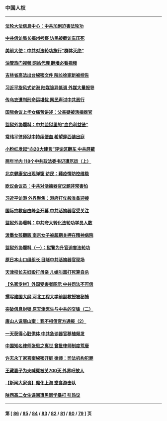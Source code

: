 ### 中国人权
---
#### [法轮大法信息中心：中共加剧迫害法轮功](../../pages/ncid278/n13772403.md?07032045) 
#### [中共信访局长福州考察 访民被截访车压死](../../pages/ncid278/n13772028.md?07032045) 
#### [美前大使：中共对法轮功施行“群体灭绝”](../../pages/ncid278/n13771705.md?07032045) 
#### [油管热门视频 网站代理 翻墙必看视频](http://209.222.30.114:81/youtube.html?07032045)
#### [吉林省高法出台秘密文件 院长徐家新被控告](../../pages/ncid278/n13771719.md?07032045) 
#### [习近平旋风式访港 陆媒诡异低调 外媒大量报导](../../pages/ncid278/n13771454.md?07032045) 
#### [传乌衣遭判刑命运堪忧 网民声讨中共恶行](../../pages/ncid278/n13771661.md?07032045) 
#### [国际会议上华女痛苦讲述：父亲疑被活摘器官](../../pages/ncid278/n13771583.md?07032045) 
#### [监狱外协爆料：中共监狱里的“血色利益链”](../../pages/ncid278/n13769954.md?07032045) 
#### [常玮平律师狱中持续便血 希望穿西装出庭](../../pages/ncid278/n13770493.md?07032045) 
#### [小粉红发起“向20大建言”评论区翻车 中共屏蔽](../../pages/ncid278/n13770518.md?07032045) 
#### [两年半内 118个中共政法委书记遭厄运（上）](../../pages/ncid278/n13763600.md?07032045) 
#### [北京健康宝出现弹窗 访民：藉疫情防控维稳](../../pages/ncid278/n13770682.md?07032045) 
#### [欧议会议员：中共对活摘器官议题非常害怕](../../pages/ncid278/n13770228.md?07032045) 
#### [习近平访港 外界聚焦：港府打仗般准备迎接](../../pages/ncid278/n13770101.md?07032045) 
#### [国际宗教自由峰会开幕 中共活摘器官受关注](../../pages/ncid278/n13769995.md?07032045) 
#### [监狱外协曝料：中共夸大转化法轮功学员人数](../../pages/ncid278/n13769180.md?07032045) 
#### [泼墨女孩翻版 南京女子被超期关押在精神病院](../../pages/ncid278/n13769126.md?07032045) 
#### [监狱外协爆料（一）：狱警为升官迫害法轮功](../../pages/ncid278/n13768538.md?07032045) 
#### [原日本山口组组长 目睹中共活摘器官现场](../../pages/ncid278/n13767360.md?07032045) 
#### [天津校长夫妇殴打母亲 儿媳叫嚣打死算自杀](../../pages/ncid278/n13767387.md?07032045) 
#### [【名家专栏】外国受害者昭示 中共司法不可信](../../pages/ncid278/n13767326.md?07032045) 
#### [撰写建国大纲 河北工程大学前副教授被秘捕](../../pages/ncid278/n13767811.md?07032045) 
#### [突破信息封锁 原天津医生与中共的交锋（二）](../../pages/ncid278/n13767437.md?07032045) 
#### [唐山人说唐山案：我不相信官方通报（2）](../../pages/ncid278/n13766155.md?07032045) 
#### [一天获得心脏供体 中共急诊器官移植频发](../../pages/ncid278/n13764689.md?07032045) 
#### [中国知名律师张思之离世 曾批律师制度荒唐](../../pages/ncid278/n13767199.md?07032045) 
#### [许志永丁家喜案秘密开庭 律师：司法机构犯罪](../../pages/ncid278/n13766929.md?07032045) 
#### [王藏妻子为夫喊冤被关700天 外界吁放人](../../pages/ncid278/n13766806.md?07032045) 
#### [【新闻大家谈】魔化上海 堂食游击队](../../pages/ncid278/n13766703.md?07032045) 
#### [陕西高二女生课间遭男同学暴打 引热议](../../pages/ncid278/n13766529.md?07032045) 

---
#### 第 [ [86](./86.md?07032045) / [85](./85.md?07032045) / [84](./84.md?07032045) / [83](./83.md?07032045) / [82](./82.md?07032045) / [81](./81.md?07032045) / [80](./80.md?07032045) / [79](./79.md?07032045) ] 页
